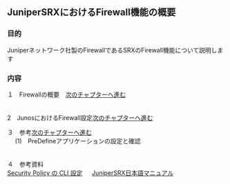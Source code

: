 ## JuniperSRXにおけるFirewall機能の概要

### 目的
Juniperネットワーク社製のFirewallであるSRXのFirewall機能について説明します
### 内容
１　Firewallの概要　[次のチャプターへ進む](./Firewall-ovewview.md) <br>　

2　JunosにおけるFirewall設定[次のチャプターへ進む](./Junos-Firewall-config.md)<br>
 
３　参考[次のチャプターへ進む](./Firewall-reference.md)<br>　  (1)　PreDefineアプリケーションの設定と確認　<br>
 　 
   
４　参考資料<br>
  [Security Policy の CLI 設定](https://www.juniper.net/content/dam/www/assets/additional-resources/jp/ja/301-security-policy.pdf)
　  [JuniperSRX日本語マニュアル](https://junipernetworks.zendesk.com/hc/ja/articles/6484920105103-SRX-%E6%97%A5%E6%9C%AC%E8%AA%9E%E3%83%9E%E3%83%8B%E3%83%A5%E3%82%A2%E3%83%AB)
